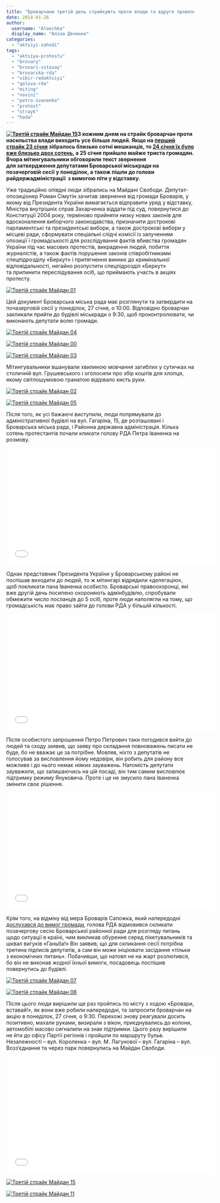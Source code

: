 ```yaml
---
title: "Броварчани третій день страйкують проти влади та вдруге провели ходу «Бровари, вставай!»"
date: 2014-01-26
author: 
  username: "Aleechka"
  display_name: "Аліна Дяченко"
categories: 
  - "aktsiyi-zahodi"
tags: 
  - "aktsiya-protestu"
  - "brovary"
  - "brovari-vstavay"
  - "brovarska-rda"
  - "vibir-redaktsiyi"
  - "golova-rda"
  - "miting"
  - "novini"
  - "petro-ivanenko"
  - "protest"
  - "strayk"
  - "hoda"
---
```


**[![Третій страйк Майдан 15](https://mpz.brovary.org/wp-content/uploads/2014/01/Tretiy-strayk-Maydan-15.jpg)](https://mpz.brovary.org/wp-content/uploads/2014/01/Tretiy-strayk-Maydan-15.jpg)З кожним днем на страйк броварчан проти насильства влади виходить усе більше людей. Якщо на [перший страйк 23 січня](https://mpz.brovary.org/brovarchani-viyshli-na-stihiyniy-poperedzhuvalniy-strayk/) зібралось близько сотні мешканців, то [24 січня їх було вже близько двох сотень](https://mpz.brovary.org/pid-tiskom-gromadi-mer-brovariv-pogodivsya-sklikati-pozachergovu-sesiyu-shhodo-podiy-v-ukrayini-foto-video/), а 25 січня прийшло майже триста громадян. Вчора мітингувальники обговорили текст звернення для затвердження депутатами Броварської міськради на позачерговій сесії у понеділок, а також пішли до голови райдержадміністрації  з вимогою піти у відставку.**

Уже традиційно опівдні люди зібрались на Майдані Свободи. Депутат-опозиціонер Роман Сімутін зачитав звернення від громади Броварів, у якому від Президента України вимагається відправити уряд у відставку, Міністра внутрішніх справ Захарченка віддати під суд, повернутися до Конституції 2004 року, терміново прийняти низку нових законів для вдосконалення виборчого законодавства, призначити дострокові парламентські та президентські вибори, а також дострокові вибори у місцеві ради, сформувати спеціальні слідчі комісії із залученням опозиції і громадськості для розслідування фактів вбивства громадян України під час масових протестів, викрадення людей, побиття журналістів, а також фактів порушення законів співробітниками спецпідрозділу «Беркут» і притягнення винних до кримінальної відповідальності, негайно розпустити спецпідрозділ «Беркут» та припинити переслідування осіб, що приймають участь в акціях протесту.

[![Третій страйк Майдан 01](https://mpz.brovary.org/wp-content/uploads/2014/01/Tretiy-strayk-Maydan-01.jpg)](https://mpz.brovary.org/wp-content/uploads/2014/01/Tretiy-strayk-Maydan-01.jpg)

Цей документ Броварська міська рада має розглянути та затвердити на почазерговій сесії у понеділок, 27 січня, о 10:00. Відповідно броварчан закликали прийти до будівлі міськради о 9:30, щоб проконтролювати, чи виконають депутати волю громади.

[![Третій страйк Майдан 04](https://mpz.brovary.org/wp-content/uploads/2014/01/Tretiy-strayk-Maydan-04.jpg)](https://mpz.brovary.org/wp-content/uploads/2014/01/Tretiy-strayk-Maydan-04.jpg)

[![Третій страйк Майдан 00](https://mpz.brovary.org/wp-content/uploads/2014/01/Tretiy-strayk-Maydan-00.jpg)](https://mpz.brovary.org/wp-content/uploads/2014/01/Tretiy-strayk-Maydan-00.jpg)

[![Третій страйк Майдан 03](https://mpz.brovary.org/wp-content/uploads/2014/01/Tretiy-strayk-Maydan-03.jpg)](https://mpz.brovary.org/wp-content/uploads/2014/01/Tretiy-strayk-Maydan-03.jpg)

Мітингувальники вшанували хвилиною мовчання загиблих у сутичках на столичній вул. Грушевського і оголосили про збір коштів для хлопця, якому світлошумовою гранатою відірвало кисть руки.

[![Третій страйк Майдан 02](https://mpz.brovary.org/wp-content/uploads/2014/01/Tretiy-strayk-Maydan-02.jpg)](https://mpz.brovary.org/wp-content/uploads/2014/01/Tretiy-strayk-Maydan-02.jpg)

[![Третій страйк Майдан 05](https://mpz.brovary.org/wp-content/uploads/2014/01/Tretiy-strayk-Maydan-05.jpg)](https://mpz.brovary.org/wp-content/uploads/2014/01/Tretiy-strayk-Maydan-05.jpg)

Після того, як усі бажаючі виступили, люди попрямували до адміністративної будівлі на вул. Гагаріна, 15, де розташовані і Броварська міська рада, і Районна державна адміністрація. Кілька сотень протестантів почали кликати голову РДА Петра Іваненка на розмову.

<iframe src="//www.youtube.com/embed/g9j5fpMjY-8?list=UUbknpABxWAZpvHZCWgUCObA" height="315" width="560" allowfullscreen frameborder="0"></iframe>

Однак представник Президента України у Броварському районі не поспішав виходити до людей, то ж мітингарі відрядили «делегацію», щоб покликати пана Іваненка особисто. Броварські правоохоронці, які вже другій день посилено охороняють адмінбудівлю, спробували обмежити число посланців до 5 осіб, проте люди наполягли на тому, що громадськість має право зайти до голови РДА у більшій кількості.

<iframe src="//www.youtube.com/embed/sG0Vhhwh8vQ?list=UUbknpABxWAZpvHZCWgUCObA" height="315" width="560" allowfullscreen frameborder="0"></iframe>

Після особистого запрошення Петро Петрович таки погодився вийти до людей та сходу заявив, що заяву про складання повноважень писати не буде, бо не вважає це за потрібне. Мовляв, ніхто з депутатів не голосував за висловлення йому недовіри, він робить для району все можливе і до нього немає ніяких зауважень. Натомість депутати зауважили, що залишаючись на цій посаді, він тим самим висловлює підтримку режиму Януковича. Проте і це не змусило пана Іваненка змінити своє рішення.

<iframe src="//www.youtube.com/embed/AjNIKYEGxlI" height="315" width="560" allowfullscreen frameborder="0"></iframe>

Крім того, на відміну від мера Броварів Сапожка, який напередодні [дослухався до вимог громади](https://mpz.brovary.org/pid-tiskom-gromadi-mer-brovariv-pogodivsya-sklikati-pozachergovu-sesiyu-shhodo-podiy-v-ukrayini-foto-video/), голова РДА відмовився скликати позачергову сесію Броварської районної ради для розгляду питань щодо ситуації в країні, чим викликав обурення серед пікетувальників та шквал вигуків «Ганьба!» Він заявив, що для скликання сесії потрібна третина підписів депутатів, а сам він може ініціювати засідання «тільки з економічних питань». Побачивши, що натовп не на жарт розлютився, бо він не виконав жодної їхньої вимоги, посадовець поспішив повернутись до будівлі.

[![Третій страйк Майдан 07](https://mpz.brovary.org/wp-content/uploads/2014/01/Tretiy-strayk-Maydan-07.jpg)](https://mpz.brovary.org/wp-content/uploads/2014/01/Tretiy-strayk-Maydan-07.jpg)

[![Третій страйк Майдан 06](https://mpz.brovary.org/wp-content/uploads/2014/01/Tretiy-strayk-Maydan-06.jpg)](https://mpz.brovary.org/wp-content/uploads/2014/01/Tretiy-strayk-Maydan-06.jpg)

Після цього люди вирішили ще раз пройтись по місту з ходою «Бровари, вставай!», як вони вже робили напередодні, та запросити броварчан на акцію в понеділок, 27 січня, о 9:30. Перехожі знову реагували досить позитивно, махали руками, визирали з вікон, приєднувались до колони, автомобілі масово сигналили на знак підтримки. Цього разу вирішили не йти до офісу Партії регіонів і пройшли по маршруту бульв. Незалежності – вул. Короленка – вул. М. Лагунової – вул. Гагаріна – вул. Возз’єднання та через парк повернулись на Майдан Свободи.

<iframe width="560" height="315" src="//www.youtube.com/embed/LQAvNMEc9Kk" frameborder="0" allowfullscreen></iframe>

[![Третій страйк Майдан 15](https://mpz.brovary.org/wp-content/uploads/2014/01/Tretiy-strayk-Maydan-15.jpg)](https://mpz.brovary.org/wp-content/uploads/2014/01/Tretiy-strayk-Maydan-15.jpg)

[![Третій страйк Майдан 11](https://mpz.brovary.org/wp-content/uploads/2014/01/Tretiy-strayk-Maydan-11.jpg)](https://mpz.brovary.org/wp-content/uploads/2014/01/Tretiy-strayk-Maydan-11.jpg)
